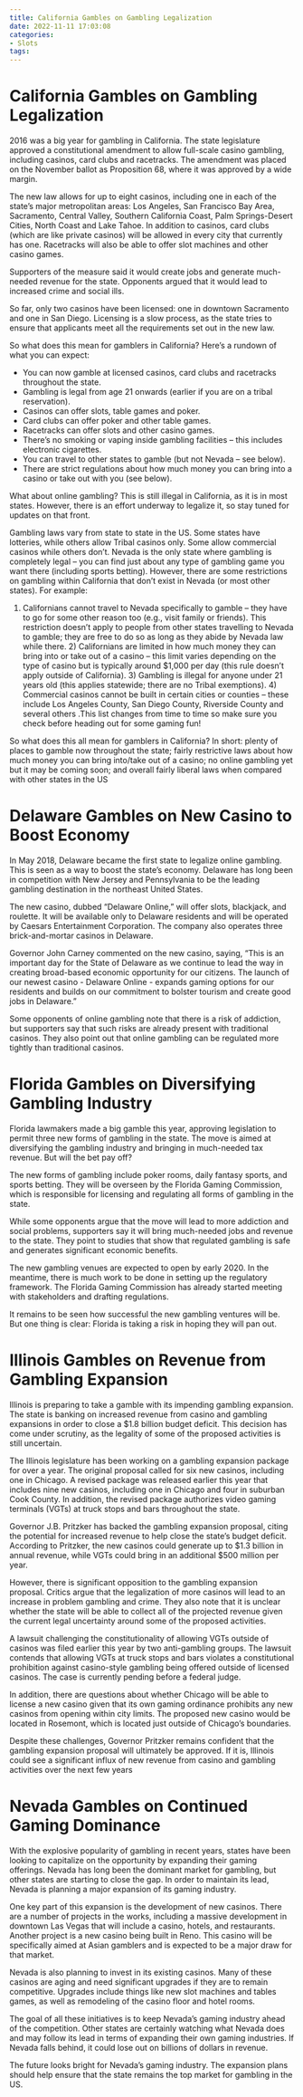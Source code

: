 ```yaml
---
title: California Gambles on Gambling Legalization
date: 2022-11-11 17:03:08
categories:
- Slots
tags:
---
```



#  California Gambles on Gambling Legalization

2016 was a big year for gambling in California. The state legislature approved a constitutional amendment to allow full-scale casino gambling, including casinos, card clubs and racetracks. The amendment was placed on the November ballot as Proposition 68, where it was approved by a wide margin.

The new law allows for up to eight casinos, including one in each of the state’s major metropolitan areas: Los Angeles, San Francisco Bay Area, Sacramento, Central Valley, Southern California Coast, Palm Springs-Desert Cities, North Coast and Lake Tahoe. In addition to casinos, card clubs (which are like private casinos) will be allowed in every city that currently has one. Racetracks will also be able to offer slot machines and other casino games.

Supporters of the measure said it would create jobs and generate much-needed revenue for the state. Opponents argued that it would lead to increased crime and social ills.

So far, only two casinos have been licensed: one in downtown Sacramento and one in San Diego. Licensing is a slow process, as the state tries to ensure that applicants meet all the requirements set out in the new law. 

So what does this mean for gamblers in California? Here’s a rundown of what you can expect:

* You can now gamble at licensed casinos, card clubs and racetracks throughout the state.
* Gambling is legal from age 21 onwards (earlier if you are on a tribal reservation).
* Casinos can offer slots, table games and poker.
* Card clubs can offer poker and other table games. 
* Racetracks can offer slots and other casino games. 
* There’s no smoking or vaping inside gambling facilities – this includes electronic cigarettes.
* You can travel to other states to gamble (but not Nevada – see below).
* There are strict regulations about how much money you can bring into a casino or take out with you (see below). 

What about online gambling? This is still illegal in California, as it is in most states. However, there is an effort underway to legalize it, so stay tuned for updates on that front.


Gambling laws vary from state to state in the US. Some states have lotteries, while others allow Tribal casinos only. Some allow commercial casinos while others don’t. Nevada is the only state where gambling is completely legal – you can find just about any type of gambling game you want there (including sports betting).
However, there are some restrictions on gambling within California that don’t exist in Nevada (or most other states). For example:

1) Californians cannot travel to Nevada specifically to gamble – they have to go for some other reason too (e.g., visit family or friends). This restriction doesn’t apply to people from other states travelling to Nevada to gamble; they are free to do so as long as they abide by Nevada law while there. 2) Californians are limited in how much money they can bring into or take out of a casino – this limit varies depending on the type of casino but is typically around $1,000 per day (this rule doesn’t apply outside of California).  3) Gambling is illegal for anyone under 21 years old (this applies statewide; there are no Tribal exemptions).  4) Commercial casinos cannot be built in certain cities or counties – these include Los Angeles County, San Diego County, Riverside County and several others .This list changes from time to time so make sure you check before heading out for some gaming fun! 

So what does this all mean for gamblers in California? In short: plenty of places to gamble now throughout the state; fairly restrictive laws about how much money you can bring into/take out of a casino; no online gambling yet but it may be coming soon; and overall fairly liberal laws when compared with other states in the US

#  Delaware Gambles on New Casino to Boost Economy

In May 2018, Delaware became the first state to legalize online gambling. This is seen as a way to boost the state’s economy. Delaware has long been in competition with New Jersey and Pennsylvania to be the leading gambling destination in the northeast United States.

The new casino, dubbed “Delaware Online,” will offer slots, blackjack, and roulette. It will be available only to Delaware residents and will be operated by Caesars Entertainment Corporation. The company also operates three brick-and-mortar casinos in Delaware.

Governor John Carney commented on the new casino, saying, “This is an important day for the State of Delaware as we continue to lead the way in creating broad-based economic opportunity for our citizens. The launch of our newest casino - Delaware Online - expands gaming options for our residents and builds on our commitment to bolster tourism and create good jobs in Delaware.”

Some opponents of online gambling note that there is a risk of addiction, but supporters say that such risks are already present with traditional casinos. They also point out that online gambling can be regulated more tightly than traditional casinos.

#  Florida Gambles on Diversifying Gambling Industry

Florida lawmakers made a big gamble this year, approving legislation to permit three new forms of gambling in the state. The move is aimed at diversifying the gambling industry and bringing in much-needed tax revenue. But will the bet pay off?

The new forms of gambling include poker rooms, daily fantasy sports, and sports betting. They will be overseen by the Florida Gaming Commission, which is responsible for licensing and regulating all forms of gambling in the state.

While some opponents argue that the move will lead to more addiction and social problems, supporters say it will bring much-needed jobs and revenue to the state. They point to studies that show that regulated gambling is safe and generates significant economic benefits.

The new gambling venues are expected to open by early 2020. In the meantime, there is much work to be done in setting up the regulatory framework. The Florida Gaming Commission has already started meeting with stakeholders and drafting regulations.

It remains to be seen how successful the new gambling ventures will be. But one thing is clear: Florida is taking a risk in hoping they will pan out.

#  Illinois Gambles on Revenue from Gambling Expansion 

Illinois is preparing to take a gamble with its impending gambling expansion. The state is banking on increased revenue from casino and gambling expansions in order to close a $1.8 billion budget deficit. This decision has come under scrutiny, as the legality of some of the proposed activities is still uncertain.

The Illinois legislature has been working on a gambling expansion package for over a year. The original proposal called for six new casinos, including one in Chicago. A revised package was released earlier this year that includes nine new casinos, including one in Chicago and four in suburban Cook County. In addition, the revised package authorizes video gaming terminals (VGTs) at truck stops and bars throughout the state.

Governor J.B. Pritzker has backed the gambling expansion proposal, citing the potential for increased revenue to help close the state’s budget deficit. According to Pritzker, the new casinos could generate up to $1.3 billion in annual revenue, while VGTs could bring in an additional $500 million per year.

However, there is significant opposition to the gambling expansion proposal. Critics argue that the legalization of more casinos will lead to an increase in problem gambling and crime. They also note that it is unclear whether the state will be able to collect all of the projected revenue given the current legal uncertainty around some of the proposed activities.

A lawsuit challenging the constitutionality of allowing VGTs outside of casinos was filed earlier this year by two anti-gambling groups. The lawsuit contends that allowing VGTs at truck stops and bars violates a constitutional prohibition against casino-style gambling being offered outside of licensed casinos. The case is currently pending before a federal judge.

In addition, there are questions about whether Chicago will be able to license a new casino given that its own gaming ordinance prohibits any new casinos from opening within city limits. The proposed new casino would be located in Rosemont, which is located just outside of Chicago’s boundaries.

Despite these challenges, Governor Pritzker remains confident that the gambling expansion proposal will ultimately be approved. If it is, Illinois could see a significant influx of new revenue from casino and gambling activities over the next few years

#  Nevada Gambles on Continued Gaming Dominance

With the explosive popularity of gambling in recent years, states have been looking to capitalize on the opportunity by expanding their gaming offerings. Nevada has long been the dominant market for gambling, but other states are starting to close the gap. In order to maintain its lead, Nevada is planning a major expansion of its gaming industry.

One key part of this expansion is the development of new casinos. There are a number of projects in the works, including a massive development in downtown Las Vegas that will include a casino, hotels, and restaurants. Another project is a new casino being built in Reno. This casino will be specifically aimed at Asian gamblers and is expected to be a major draw for that market.

Nevada is also planning to invest in its existing casinos. Many of these casinos are aging and need significant upgrades if they are to remain competitive. Upgrades include things like new slot machines and tables games, as well as remodeling of the casino floor and hotel rooms.

The goal of all these initiatives is to keep Nevada’s gaming industry ahead of the competition. Other states are certainly watching what Nevada does and may follow its lead in terms of expanding their own gaming industries. If Nevada falls behind, it could lose out on billions of dollars in revenue.

The future looks bright for Nevada’s gaming industry. The expansion plans should help ensure that the state remains the top market for gambling in the US.